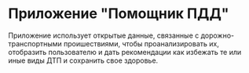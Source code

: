 # Приложение "Помощник ПДД"

Приложение использует открытые данные, связанные с дорожно-транспортными проишествиями, чтобы проанализировать их, отобразить пользователю и дать рекомендации как избежать те или иные виды ДТП и сохранить свое здоровье.
